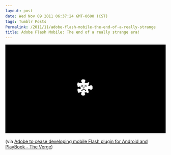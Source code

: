 ```yaml
---
layout: post
date: Wed Nov 09 2011 06:37:24 GMT-0600 (CST)
tags: Tumblr Posts
Permalink: /2011/11/adobe-flash-mobile-the-end-of-a-really-strange
title: Adobe Flash Mobile: The end of a really strange era!
---
```


![](/public/assets/tumblr/tumblr_lue8edmfkW1qa4klho1_1280.jpg)

(via [Adobe to cease developing mobile Flash plugin for Android and PlayBook - The Verge](http://www.theverge.com/2011/11/9/2548802/adobe-killing-mobile-flash-plugin-android-playbook))
